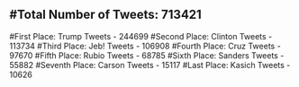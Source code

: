 #Total Number of Tweets: 713421 
---
#First Place: Trump Tweets - 244699
#Second Place: Clinton Tweets - 113734
#Third Place: Jeb! Tweets - 106908
#Fourth Place: Cruz Tweets - 97670
#Fifth Place: Rubio Tweets - 68785
#Sixth Place: Sanders Tweets - 55882
#Seventh Place: Carson Tweets - 15117
#Last Place: Kasich Tweets - 10626
